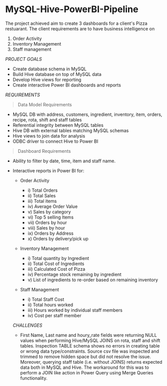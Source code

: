 # MySQL-Hive-PowerBI-Pipeline

The project achieved aim to create 3 dashboards for a client's Pizza restuarant. The client requirements are to have business intelligence on 
1. Order Activity
2. Inventory Management
3. Staff management

*PROJECT GOALS*
- Create database schema in MySQL
- Build Hive database on top of MySQL data
- Develop Hive views for reporting
- Create interactive Power BI dashboards and reports

*REQUIREMENTS*
> Data Model Requirements
* MySQL DB with address, customers, ingredient, inventory, item, orders, recipe, rota, shift and staff tables
* Referential integrity between MySQL tables
* Hive DB with external tables matching MySQL schemas
* Hive views to join data for analysis 
* ODBC driver to connect Hive to Power BI

  
> Dashboard Requirements
* Ability to filter by date, time, item and staff name.
* Interactive reports in Power BI for:
  * Order Activity
     * i) Total Orders
     * ii) Total Sales
     * iii) Total items
     * iv) Average Order Value
     * v) Sales by category
     * vi) Top 5 selling Items
     * vii) Orders by hour
     * viii) Sales by hour
     * ix) Orders by Address
     * x) Orders by delivery/pick up
       
  * Inventory Management
    * i) Total quantity by Ingredient
    * ii) Total Cost of Ingredients
    * iii) Calculated Cost of Pizza
    * iv) Percentage stock remaining by ingredient
    * v) List of ingredients to re-order based on remaining inventory

  * Staff Management
    * i)  Total Staff Cost
    * ii) Total hours worked
    * iii) Hours worked by individual staff members
    * iv) Cost per staff member

  *CHALLENGES*
  - First Name, Last name and houry_rate fields were returning NULL values when performing Hive/MySQL JOINS on rota, staff and shift tables. Inspection TABLE schema shows no errors in creating table or wrong data type/constraints. Source csv file was inspected and trimmed to remove hidden space but did not resolve the issue. Moreover, querying staff table (i.e. without JOINS) returns expected data both in MySQL and Hive. The workaround for this was to perform a JOIN like action in Power Query using Merge Queries functionality.
         
